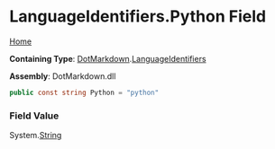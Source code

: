 # LanguageIdentifiers\.Python Field

[Home](../../../README.md)

**Containing Type**: [DotMarkdown](../../README.md)\.[LanguageIdentifiers](../README.md)

**Assembly**: DotMarkdown\.dll

```csharp
public const string Python = "python"
```

### Field Value

System\.[String](https://docs.microsoft.com/en-us/dotnet/api/system.string)